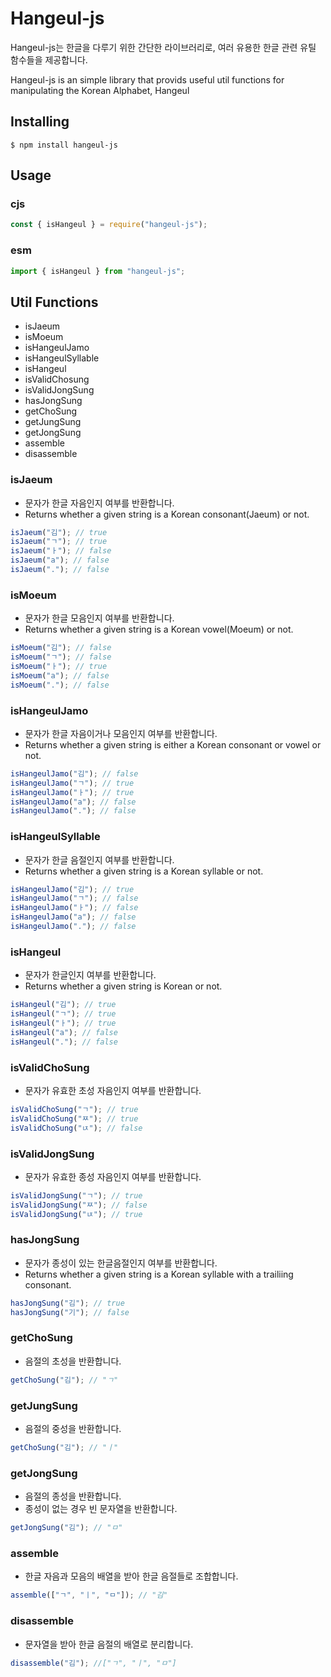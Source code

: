 # Hangeul-js

Hangeul-js는 한글을 다루기 위한 간단한 라이브러리로, 여러 유용한 한글 관련 유틸 함수들을 제공합니다.

Hangeul-js is an simple library that provids useful util functions for manipulating the Korean Alphabet, Hangeul

## Installing

```shell
$ npm install hangeul-js
```

## Usage

### cjs

```js
const { isHangeul } = require("hangeul-js");
```

### esm

```js
import { isHangeul } from "hangeul-js";
```

## Util Functions

- isJaeum
- isMoeum
- isHangeulJamo
- isHangeulSyllable
- isHangeul
- isValidChosung
- isValidJongSung
- hasJongSung
- getChoSung
- getJungSung
- getJongSung
- assemble
- disassemble

### isJaeum

- 문자가 한글 자음인지 여부를 반환합니다.
- Returns whether a given string is a Korean consonant(Jaeum) or not.

```js
isJaeum("김"); // true
isJaeum("ㄱ"); // true
isJaeum("ㅏ"); // false
isJaeum("a"); // false
isJaeum("."); // false
```

### isMoeum

- 문자가 한글 모음인지 여부를 반환합니다.
- Returns whether a given string is a Korean vowel(Moeum) or not.

```js
isMoeum("김"); // false
isMoeum("ㄱ"); // false
isMoeum("ㅏ"); // true
isMoeum("a"); // false
isMoeum("."); // false
```

### isHangeulJamo

- 문자가 한글 자음이거나 모음인지 여부를 반환합니다.
- Returns whether a given string is either a Korean consonant or vowel or not.

```js
isHangeulJamo("김"); // false
isHangeulJamo("ㄱ"); // true
isHangeulJamo("ㅏ"); // true
isHangeulJamo("a"); // false
isHangeulJamo("."); // false
```

### isHangeulSyllable

- 문자가 한글 음절인지 여부를 반환합니다.
- Returns whether a given string is a Korean syllable or not.

```js
isHangeulJamo("김"); // true
isHangeulJamo("ㄱ"); // false
isHangeulJamo("ㅏ"); // false
isHangeulJamo("a"); // false
isHangeulJamo("."); // false
```

### isHangeul

- 문자가 한글인지 여부를 반환합니다.
- Returns whether a given string is Korean or not.

```js
isHangeul("김"); // true
isHangeul("ㄱ"); // true
isHangeul("ㅏ"); // true
isHangeul("a"); // false
isHangeul("."); // false
```

### isValidChoSung

- 문자가 유효한 초성 자음인지 여부를 반환합니다.

```js
isValidChoSung("ㄱ"); // true
isValidChoSung("ㅉ"); // true
isValidChoSung("ㄵ"); // false
```

### isValidJongSung

- 문자가 유효한 종성 자음인지 여부를 반환합니다.

```js
isValidJongSung("ㄱ"); // true
isValidJongSung("ㅉ"); // false
isValidJongSung("ㄵ"); // true
```

### hasJongSung

- 문자가 종성이 있는 한글음절인지 여부를 반환합니다.
- Returns whether a given string is a Korean syllable with a trailiing consonant.

```js
hasJongSung("김"); // true
hasJongSung("기"); // false
```

### getChoSung

- 음절의 초성을 반환합니다.

```js
getChoSung("김"); // "ㄱ"
```

### getJungSung

- 음절의 중성을 반환합니다.

```js
getChoSung("김"); // "ㅣ"
```

### getJongSung

- 음절의 종성을 반환합니다.
- 종성이 없는 경우 빈 문자열을 반환합니다.

```js
getJongSung("김"); // "ㅁ"
```

### assemble

- 한글 자음과 모음의 배열을 받아 한글 음절들로 조합합니다.

```js
assemble(["ㄱ", "ㅣ", "ㅁ"]); // "김"
```

### disassemble

- 문자열을 받아 한글 음절의 배열로 분리합니다.

```js
disassemble("김"); //["ㄱ", "ㅣ", "ㅁ"]
```
